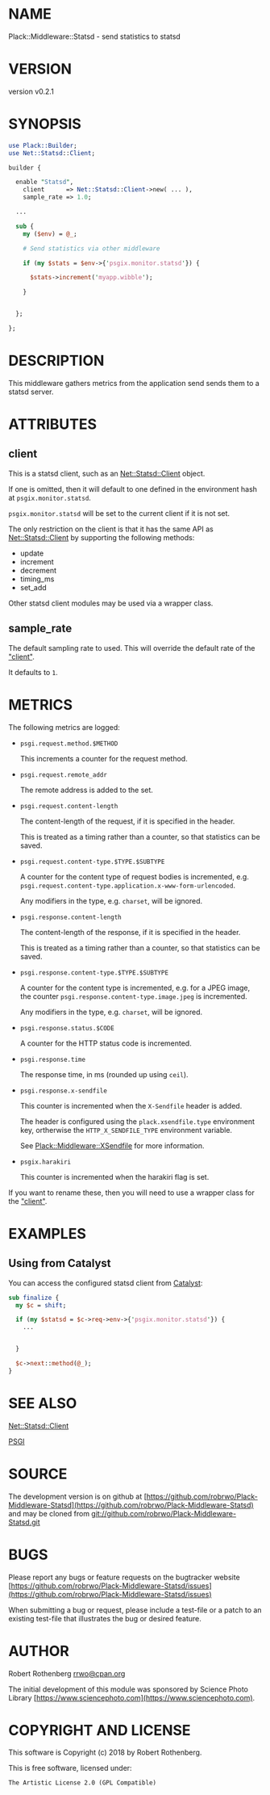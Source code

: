 # NAME

Plack::Middleware::Statsd - send statistics to statsd

# VERSION

version v0.2.1

# SYNOPSIS

```perl
use Plack::Builder;
use Net::Statsd::Client;

builder {

  enable "Statsd",
    client      => Net::Statsd::Client->new( ... ),
    sample_rate => 1.0;

  ...

  sub {
    my ($env) = @_;

    # Send statistics via other middleware

    if (my $stats = $env->{'psgix.monitor.statsd'}) {

      $stats->increment('myapp.wibble');

    }


  };

};
```

# DESCRIPTION

This middleware gathers metrics from the application send sends them
to a statsd server.

# ATTRIBUTES

## client

This is a statsd client, such as an [Net::Statsd::Client](https://metacpan.org/pod/Net::Statsd::Client) object.

If one is omitted, then it will default to one defined in the
environment hash at `psgix.monitor.statsd`.

`psgix.monitor.statsd` will be set to the current client if it is not
set.

The only restriction on the client is that it has the same API as
[Net::Statsd::Client](https://metacpan.org/pod/Net::Statsd::Client) by supporting the following methods:

- update
- increment
- decrement
- timing\_ms
- set\_add

Other statsd client modules may be used via a wrapper class.

## sample\_rate

The default sampling rate to used. This will override the default rate
of the ["client"](#client).

It defaults to `1`.

# METRICS

The following metrics are logged:

- `psgi.request.method.$METHOD`

    This increments a counter for the request method.

- `psgi.request.remote_addr`

    The remote address is added to the set.

- `psgi.request.content-length`

    The content-length of the request, if it is specified in the header.

    This is treated as a timing rather than a counter, so that statistics
    can be saved.

- `psgi.request.content-type.$TYPE.$SUBTYPE`

    A counter for the content type of request bodies is incremented, e.g.
    `psgi.request.content-type.application.x-www-form-urlencoded`.

    Any modifiers in the type, e.g. `charset`, will be ignored.

- `psgi.response.content-length`

    The content-length of the response, if it is specified in the header.

    This is treated as a timing rather than a counter, so that statistics
    can be saved.

- `psgi.response.content-type.$TYPE.$SUBTYPE`

    A counter for the content type is incremented, e.g. for a JPEG image,
    the counter `psgi.response.content-type.image.jpeg` is incremented.

    Any modifiers in the type, e.g. `charset`, will be ignored.

- `psgi.response.status.$CODE`

    A counter for the HTTP status code is incremented.

- `psgi.response.time`

    The response time, in ms (rounded up using `ceil`).

- `psgi.response.x-sendfile`

    This counter is incremented when the `X-Sendfile` header is added.

    The header is configured using the `plack.xsendfile.type` environment
    key, ortherwise the `HTTP_X_SENDFILE_TYPE` environment variable.

    See [Plack::Middleware::XSendfile](https://metacpan.org/pod/Plack::Middleware::XSendfile) for more information.

- `psgix.harakiri`

    This counter is incremented when the harakiri flag is set.

If you want to rename these, then you will need to use a wrapper
class for the ["client"](#client).

# EXAMPLES

## Using from Catalyst

You can access the configured statsd client from [Catalyst](https://metacpan.org/pod/Catalyst):

```perl
sub finalize {
  my $c = shift;

  if (my $statsd = $c->req->env->{'psgix.monitor.statsd'}) {
    ...


  }

  $c->next::method(@_);
}
```

# SEE ALSO

[Net::Statsd::Client](https://metacpan.org/pod/Net::Statsd::Client)

[PSGI](https://metacpan.org/pod/PSGI)

# SOURCE

The development version is on github at [https://github.com/robrwo/Plack-Middleware-Statsd](https://github.com/robrwo/Plack-Middleware-Statsd)
and may be cloned from [git://github.com/robrwo/Plack-Middleware-Statsd.git](git://github.com/robrwo/Plack-Middleware-Statsd.git)

# BUGS

Please report any bugs or feature requests on the bugtracker website
[https://github.com/robrwo/Plack-Middleware-Statsd/issues](https://github.com/robrwo/Plack-Middleware-Statsd/issues)

When submitting a bug or request, please include a test-file or a
patch to an existing test-file that illustrates the bug or desired
feature.

# AUTHOR

Robert Rothenberg <rrwo@cpan.org>

The initial development of this module was sponsored by Science Photo
Library [https://www.sciencephoto.com](https://www.sciencephoto.com).

# COPYRIGHT AND LICENSE

This software is Copyright (c) 2018 by Robert Rothenberg.

This is free software, licensed under:

```
The Artistic License 2.0 (GPL Compatible)
```
